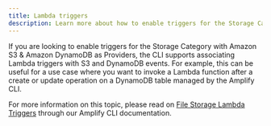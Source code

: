 ```yaml
---
title: Lambda triggers
description: Learn more about how to enable triggers for the Storage Category with Amazon S3 & Amazon DynamoDB as Providers. The CLI supports associating Lambda triggers with S3 and DynamoDB events.
---
```


If you are looking to enable triggers for the Storage Category with Amazon S3 & Amazon DynamoDB as Providers, the CLI supports associating Lambda triggers with S3 and DynamoDB events. For example, this can be useful for a use case where you want to invoke a Lambda function after a create or update operation on a DynamoDB table managed by the Amplify CLI.

For more information on this topic, please read on [File Storage Lambda Triggers](~/cli/usage/lambda-triggers.md#s3-lambda-triggers) through our Amplify CLI documentation.